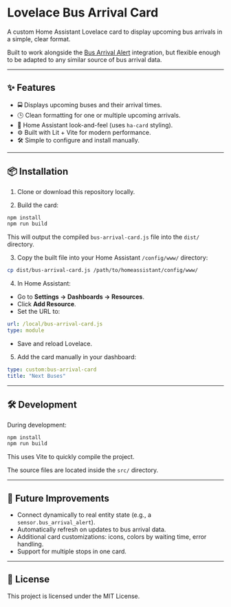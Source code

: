 # Lovelace Bus Arrival Card

A custom Home Assistant Lovelace card to display upcoming bus arrivals in a simple, clear format.

Built to work alongside the [Bus Arrival Alert](https://github.com/massimopalmieri/home-assistant-bus-arrival-alert) integration, but flexible enough to be adapted to any similar source of bus arrival data.

---

## ✨ Features

- 🚍 Displays upcoming buses and their arrival times.
- 🕒 Clean formatting for one or multiple upcoming arrivals.
- 🎨 Home Assistant look-and-feel (uses `ha-card` styling).
- ⚙️ Built with Lit + Vite for modern performance.
- 🛠️ Simple to configure and install manually.

---

## 📦 Installation

1. Clone or download this repository locally.

2. Build the card:

```bash
npm install
npm run build
```

This will output the compiled `bus-arrival-card.js` file into the `dist/` directory.

3. Copy the built file into your Home Assistant `/config/www/` directory:

```bash
cp dist/bus-arrival-card.js /path/to/homeassistant/config/www/
```

4. In Home Assistant:

- Go to **Settings → Dashboards → Resources**.
- Click **Add Resource**.
- Set the URL to:

```yaml
url: /local/bus-arrival-card.js
type: module
```

- Save and reload Lovelace.

5. Add the card manually in your dashboard:

```yaml
type: custom:bus-arrival-card
title: "Next Buses"
```

---

## 🛠️ Development

During development:

```bash
npm install
npm run build
```

This uses Vite to quickly compile the project.

The source files are located inside the `src/` directory.

---

## 🚀 Future Improvements

- Connect dynamically to real entity state (e.g., a `sensor.bus_arrival_alert`).
- Automatically refresh on updates to bus arrival data.
- Additional card customizations: icons, colors by waiting time, error handling.
- Support for multiple stops in one card.

---

## 📜 License

This project is licensed under the MIT License.